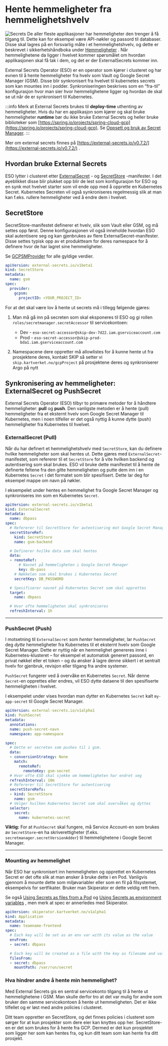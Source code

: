# Hente hemmeligheter fra hemmelighetshvelv

![Secrets](images/556138500.png)
De aller fleste applikasjoner har hemmeligheter den trenger å få tilgang til. Dette kan for eksempel være API-nøkler og passord til databaser. Disse skal lagres på en forsvarlig måte i et hemmelighetshvelv, og dette er beskrevet i sikkerhetshåndboka under [Hemmeligheter](https://kartverket.atlassian.net/wiki/spaces/SIK/pages/499351621/Hemmeligheter) . Når hemmelighetene da ligger i hvelvet kommer spørsmålet om hvordan applikasjonen skal få tak i dem, og det er der ExternalSecrets kommer inn.

External Secrets Operator (ESO) er en operator som kjører i clusteret og har evnen til å hente hemmeligheter fra hvelv som Vault og Google Secret Manager (GSM). Disse blir synkronisert fra hvelvet til kubernetes secrets som kan mountes inn i podder. Synkroniseringen beskrives som en “fra-til” konfigurasjon hvor man sier hvor hemmelighetene ligger og hvordan de skal se ut når de er synkronisert til Kubernetes.

:::info
Merk at External Secrets brukes til **deploy-time** uthenting av hemmeligheter. Hvis du har en applikasjon som kjører og skal bruke hemmeligheter **runtime** bør du ikke bruke External Secrets og heller bruke biblioteker som [https://spring.io/projects/spring-cloud-gcp](https://spring.io/projects/spring-cloud-gcp). Se [Oppsett og bruk av Secret Manager](../03-oppsett-og-bruk-av-secret-manager.md).
:::

Mer om external secrets finnes på [https://external-secrets.io/v0.7.2/](https://external-secrets.io/v0.7.2/) .

## Hvordan bruke External Secrets

ESO lytter i clusteret etter [ExternalSecret](https://external-secrets.io/v0.7.2/api/externalsecret/) - og [SecretStore](https://external-secrets.io/v0.7.2/api/secretstore/) -manifester. I det øyeblikket disse blir plukket opp blir de lest som konfigurasjon for ESO og en synk mot hvelvet starter som vil ende opp med å opprette en Kubernetes Secret. Kubernetes Secreten vil også synkroniseres regelmessig slik at man kan f.eks. rullere hemmeligheter ved å endre dem i hvelvet.

## SecretStore

SecretStore-manifestet definerer et hvelv, slik som Vault eller GSM, og må settes opp først. Denne konfigurasjonen vil også inneholde hvordan ESO skal autentisere seg og kan gjenbrukes av flere ExternalSecret-manifester. Disse settes typisk opp av et produktteam for deres namespace for å definere hvor de har lagret sine hemmeligheter.

Se [GCPSMProvider](https://external-secrets.io/v0.7.2/api/spec/#external-secrets.io/v1beta1.GCPSMProvider) for alle gyldige verdier.

```yaml
apiVersion: external-secrets.io/v1beta1
kind: SecretStore
metadata:
  name: gsm
spec:
  provider:
    gcpsm:
      projectID: <YOUR_PROJECT_ID>
```

For at det skal være lov å hente ut secrets må i tillegg følgende gjøres:

1. Man må gå inn på secreten som skal eksponeres til ESO og gi rollen `roles/secretmanager.secretAccessor` til servicekontoen:

    - Dev - `eso-secret-accessor@skip-dev-7d22.iam.gserviceaccount.com`
    - Prod - `eso-secret-accessor@skip-prod-bda1.iam.gserviceaccount.com`

2. Namespacene dere oppretter må allowlistes for å kunne hente ut fra prosjektene deres, kontakt SKIP så setter vi `skip.kartverket.no/gcpProject` på prosjektene deres og synkroniserer Argo på nytt

## Synkronisering av hemmeligheter: ExternalSecret og PushSecret

External Secrets Operator (ESO) tilbyr to primære metoder for å håndtere hemmeligheter: **pull** og **push**. Den vanligste metoden er å hente (pull) hemmeligheter fra et eksternt hvelv som Google Secret Manager til Kubernetes, men i noen tilfeller er det også nyttig å kunne dytte (push) hemmeligheter fra Kubernetes til hvelvet.

### ExternalSecret (Pull)

Når du har definert et hemmelighetshvelv med `SecretStore`, kan du definere hvilke hemmeligheter som skal hentes ut. Dette gjøres med `ExternalSecret`-manifestet, som refererer til et `SecretStore` for å vite hvilken backend og autentisering som skal brukes. ESO vil bruke dette manifestet til å hente de definerte feltene fra den gitte hemmeligheten og putte dem inn i en Kubernetes `Secret` i det formatet som blir spesifisert. Dette lar deg for eksempel mappe om navn på nøkler.

I eksempelet under hentes en hemmelighet fra Google Secret Manager og synkroniseres inn som en Kubernetes `Secret`.

```yaml
apiVersion: external-secrets.io/v1beta1
kind: ExternalSecret
metadata:
  name: dbpass
spec:
  # Refererer til SecretStore for autentisering mot Google Secret Manager
  secretStoreRef:
    kind: SecretStore
    name: gsm-backend

  # Definerer hvilke data som skal hentes
  data:
  - remoteRef:
      # Navnet på hemmeligheten i Google Secret Manager
      key: db-pass
    # Nøkkelen som skal brukes i Kubernetes Secret
    secretKey: DB_PASSWORD

  # Spesifiserer navnet på Kubernetes Secret som skal opprettes
  target:
    name: dbpass

  # Hvor ofte hemmeligheten skal synkroniseres
  refreshInterval: 1h
```

---

### PushSecret (Push)

I motsetning til `ExternalSecret` som *henter* hemmeligheter, lar `PushSecret` deg *dytte* hemmeligheter fra Kubernetes til et eksternt hvelv som Google Secret Manager. Dette er nyttig når en hemmelighet genereres inne i Kubernetes-klusteret – for eksempel et automatisk generert passord, en privat nøkkel eller et token – og du ønsker å lagre denne sikkert i et sentralt hvelv for gjenbruk, revisjon eller tilgang fra andre systemer.

`PushSecret` fungerer ved å overvåke en Kubernetes `Secret`. Når denne `Secret`-en opprettes eller endres, vil ESO dytte dataene til den spesifiserte hemmeligheten i hvelvet.

I eksempelet under vises hvordan man dytter en Kubernetes `Secret` kalt `my-app-secret` til Google Secret Manager.

```yaml
apiVersion: external-secrets.io/v1alpha1
kind: PushSecret
metadata:
  annotations:
  name: push-secret-navn
  namespace: app-namespace

spec:
  # Dette er secreten som pushes til i gsm.
  data:
  - conversionStrategy: None
    match:
      remoteRef:
        remoteKey: gsm-secret
  # Hvor ofte ESO skal sjekke om hemmeligheten har endret seg
  refreshInterval: 10m
  # Refererer til SecretStore for autentisering
  secretStoreRefs:
  - kind: SecretStore
    name: gsm
  # Velger hvilken Kubernetes Secret som skal overvåkes og dyttes
  selector:
    secret:
      name: kubernetes-secret
```

**Viktig:** For at `PushSecret` skal fungere, må Service Account-en som brukes av `SecretStore`-en ha skriverettigheter (f.eks. `secretmanager.secretVersionAdder`) til hemmelighetene i Google Secret Manager.

---


### Mounting av hemmelighet

Når ESO har synkronisert inn hemmeligheten og opprettet en Kubernetes Secret er det ofte slik at man ønsker å bruke dette i en Pod. Vanligvis gjennom å mounte dette som miljøvariabler eller som en fil på filsystemet, eksempelvis for sertfikater. Bruker man Skiperator er dette veldig rett frem.

Se også [Using Secrets as files from a Pod](https://kubernetes.io/docs/concepts/configuration/secret/#using-secrets-as-files-from-a-pod) og [Using Secrets as environment variables](https://kubernetes.io/docs/concepts/configuration/secret/#using-secrets-as-environment-variables) , men merk at spec er annerledes med Skiperator.

```yaml
apiVersion: skiperator.kartverket.no/v1alpha1
kind: Application
metadata:
  name: teamname-frontend
spec:
  # Each key will be set as an env var with its value as the value
  envFrom:
  - secret: dbpass

  # Each key will be created as a file with the key as filename and value as content
  filesFrom:
  - secret: dbpass
    mountPath: /var/run/secret
```

### Hva hindrer andre å hente min hemmelighet?

Med External Secrets gis en sentral servicekonto tilgang til å hente ut hemmelighetene i GSM. Man skulle derfor tro at det var mulig for andre som bruker den samme servicekontoen å hente ut hemmeligheten. Det er ikke tilfellet og er løst med andre policies i clusteret.

Ditt team oppretter en SecretStore, og det finnes policies i clusteret som sørger for at kun prosjekter som dere eier kan knyttes opp her. SecretStore-en er det som brukes for å hente fra GCP. Dermed er det kun prosjektet som ligger her som kan hentes fra, og kun ditt team som kan hente fra ditt prosjekt.

